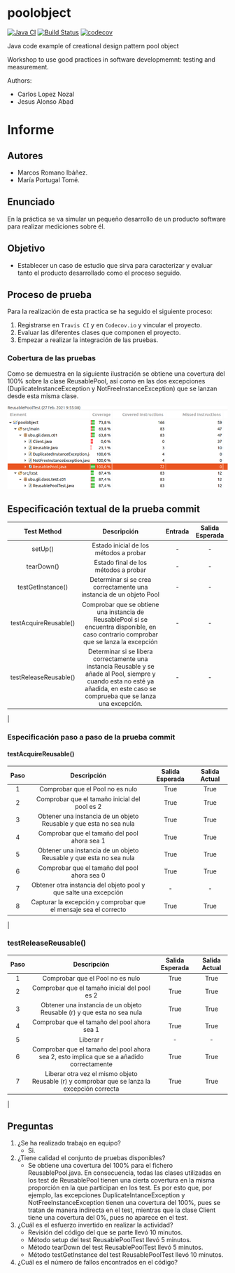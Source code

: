 poolobject
==========

[![Java CI](https://github.com/mpt1002/poolobject/actions/workflows/ci.yml/badge.svg)](https://github.com/mpt1002/poolobject/actions/workflows/ci.yml) [![Build Status](https://travis-ci.org/mpt1002/poolobject.svg?branch=master)](https://travis-ci.org/mpt1002/poolobject) [![codecov](https://codecov.io/gh/mpt1002/poolobject/branch/master/graph/badge.svg)](https://codecov.io/gh/mpt1002/poolobject)

Java code example of creational design pattern pool object

Workshop to use good practices in software developmemnt: testing and measurement.

Authors:

- Carlos Lopez Nozal
- Jesus Alonso Abad

# Informe

## Autores
- Marcos Romano Ibáñez.
- María Portugal Tomé.

## Enunciado
En la práctica se va simular un pequeño desarrollo de un producto software para realizar mediciones sobre él.

## Objetivo
- Establecer un caso de estudio que sirva para caracterizar y evaluar tanto el producto desarrollado como el proceso seguido.
## Proceso de prueba

Para la realización de esta practica se ha seguido el siguiente proceso:
1. Registrarse en `Travis CI` y en `Codecov.io` y vincular el proyecto.
2. Evaluar las diferentes clases que componen el proyecto. 
3. Empezar a realizar la integración de las pruebas.

### Cobertura de las pruebas

Como se demuestra en la siguiente ilustración se obtiene una covertura del 100% sobre la clase ReusablePool, así como en las dos excepciones (DuplicateInstanceException y NotFreeInstanceException) que se lanzan desde esta misma clase.

![AltText](pics/coverage_27_02_2021.png "Covertura de las pruebas")

## Especificación textual de la prueba commit

| Test Method | Descripción | Entrada | Salida Esperada |
| :---:| :---: | :---:| :---: |
| setUp() | Estado inicial de los métodos a probar | - | - |
| tearDown() | Estado final de los métodos a probar| - | - |
|testGetInstance() | Determinar si se crea correctamente una instancia de un objeto Pool| - | - |
|testAcquireReusable() | Comprobar que se obtiene una instancia de ReusablePool si se encuentra disponible, en caso contrario comprobar que se lanza la excepción| - | - |
|testReleaseReusable() | Determinar si se libera correctamente una instancia Reusable y se añade al Pool, siempre y cuando esta no esté ya añadida, en este caso se comprueba que se lanza una excepción.| - | - |
|

### Especificación paso a paso de la prueba commit

#### testAcquireReusable()

| Paso | Descripción | Salida Esperada | Salida Actual |
| :---: | :---: | :---: | :---: |
| 1 |  Comprobar que el Pool no es nulo | True | True |
| 2 | Comprobar que el tamaño inicial del pool es 2 | True | True|
| 3 | Obtener una instancia de un objeto Reusable y que esta no sea nula| True | True|
| 4 | Comprobar que el tamaño del pool ahora sea 1 | True | True |
| 5 | Obtener una instancia de un objeto Reusable y que esta no sea nula| True | True|
| 6 | Comprobar que el tamaño del pool ahora sea 0 | True | True |
| 7 | Obtener otra instancia del objeto pool y que salte una excepción| - | - |
| 8 | Capturar la excepción y comprobar que el mensaje sea el correcto | True | True|
|

### testReleaseReusable()
| Paso | Descripción | Salida Esperada | Salida Actual |
| :---: | :---: | :---: | :---: |
| 1 |  Comprobar que el Pool no es nulo | True | True |
| 2 | Comprobar que el tamaño inicial del pool es 2 | True | True|
| 3 | Obtener una instancia de un objeto Reusable (r) y que esta no sea nula| True | True|
| 4 | Comprobar que el tamaño del pool ahora sea 1 | True | True |
| 5 | Liberar r | - | - |
| 6 | Comprobar que el tamaño del pool ahora sea 2, esto implica que se a añadido correctamente | True | True |
| 7 | Liberar otra vez el mismo objeto Reusable (r) y comprobar que se lanza la excepción correcta | True | True |
|



## Preguntas

1. ¿Se ha realizado trabajo en equipo?
   - Si.
2. ¿Tiene calidad el conjunto de pruebas disponibles?
   - Se obtiene una covertura del 100% para el fichero ReusablePool.java. En consecuencia, todas las clases utilizadas en los test de ReusablePool tienen una cierta covertura en la misma proporción en la que participan en los test. Es por esto que, por ejemplo, las excepciones DuplicateIntanceException y NotFreeInstanceException tienen una covertura del 100%, pues se tratan de manera indirecta en el test, mientras que la clase Client tiene una covertura del 0%, pues no aparece en el test.
3. ¿Cuál es el esfuerzo invertido en realizar la actividad?
   - Revisión del código del que se parte llevó 10 minutos.
   - Método setup del test ReusablePoolTest llevó 5 minutos.
   - Método tearDown del test ReusablePoolTest llevó 5 minutos.
   - Método testGetInstance del test ReusablePoolTest llevó 10 minutos.
4. ¿Cuál es el número de fallos encontrados en el código?




